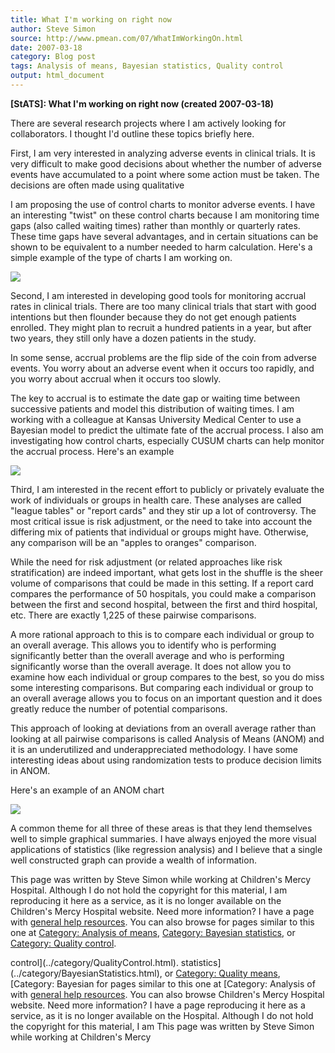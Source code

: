 ```yaml
---
title: What I'm working on right now
author: Steve Simon
source: http://www.pmean.com/07/WhatImWorkingOn.html
date: 2007-03-18
category: Blog post
tags: Analysis of means, Bayesian statistics, Quality control
output: html_document
---
```

**[StATS]: What I'm working on right now (created
2007-03-18)**

There are several research projects where I am actively looking for
collaborators. I thought I'd outline these topics briefly here.

First, I am very interested in analyzing adverse events in clinical
trials. It is very difficult to make good decisions about whether the
number of adverse events have accumulated to a point where some action
must be taken. The decisions are often made using qualitative

I am proposing the use of control charts to monitor adverse events. I
have an interesting "twist" on these control charts because I am
monitoring time gaps (also called waiting times) rather than monthly or
quarterly rates. These time gaps have several advantages, and in certain
situations can be shown to be equivalent to a number needed to harm
calculation. Here's a simple example of the type of charts I am working
on.

![](../../../web/images/07/WhatImWorkingOn01.gif)

Second, I am interested in developing good tools for monitoring accrual
rates in clinical trials. There are too many clinical trials that start
with good intentions but then flounder because they do not get enough
patients enrolled. They might plan to recruit a hundred patients in a
year, but after two years, they still only have a dozen patients in the
study.

In some sense, accrual problems are the flip side of the coin from
adverse events.   You worry about an adverse event when it occurs too
rapidly, and you worry about accrual when it occurs too slowly.

The key to accrual is to estimate the date gap or waiting time between
successive patients and model this distribution of waiting times. I am
working with a colleague at Kansas University Medical Center to use a
Bayesian model to predict the ultimate fate of the accrual process. I
also am investigating how control charts, especially CUSUM charts can
help monitor the accrual process. Here's an example

![](../../../web/images/07/WhatImWorkingOn02.gif)

Third, I am interested in the recent effort to publicly or privately
evaluate the work of individuals or groups in health care. These
analyses are called "league tables" or "report cards" and they stir
up a lot of controversy. The most critical issue is risk adjustment, or
the need to take into account the differing mix of patients that
individual or groups might have. Otherwise, any comparison will be an
"apples to oranges" comparison.

While the need for risk adjustment (or related approaches like risk
stratification) are indeed important, what gets lost in the shuffle is
the sheer volume of comparisons that could be made in this setting. If a
report card compares the performance of 50 hospitals, you could make a
comparison between the first and second hospital, between the first and
third hospital, etc. There are exactly 1,225 of these pairwise
comparisons.

A more rational approach to this is to compare each individual or group
to an overall average. This allows you to identify who is performing
significantly better than the overall average and who is performing
significantly worse than the overall average. It does not allow you to
examine how each individual or group compares to the best, so you do
miss some interesting comparisons. But comparing each individual or
group to an overall average allows you to focus on an important question
and it does greatly reduce the number of potential comparisons.

This approach of looking at deviations from an overall average rather
than looking at all pairwise comparisons is called Analysis of Means
(ANOM) and it is an underutilized and underappreciated methodology. I
have some interesting ideas about using randomization tests to produce
decision limits in ANOM.

Here's an example of an ANOM chart

![](../../../web/images/07/WhatImWorkingOn03.gif)

A common theme for all three of these areas is that they lend themselves
well to simple graphical summaries. I have always enjoyed the more
visual applications of statistics (like regression analysis) and I
believe that a single well constructed graph can provide a wealth of
information.

This page was written by Steve Simon while working at Children's Mercy
Hospital. Although I do not hold the copyright for this material, I am
reproducing it here as a service, as it is no longer available on the
Children's Mercy Hospital website. Need more information? I have a page
with [general help resources](../GeneralHelp.html). You can also browse
for pages similar to this one at [Category: Analysis of
means](../category/AnalysisOfMeans.html), [Category: Bayesian
statistics](../category/BayesianStatistics.html), or [Category: Quality
control](../category/QualityControl.html).
<!---More--->
control](../category/QualityControl.html).
statistics](../category/BayesianStatistics.html), or [Category: Quality
means](../category/AnalysisOfMeans.html), [Category: Bayesian
for pages similar to this one at [Category: Analysis of
with [general help resources](../GeneralHelp.html). You can also browse
Children's Mercy Hospital website. Need more information? I have a page
reproducing it here as a service, as it is no longer available on the
Hospital. Although I do not hold the copyright for this material, I am
This page was written by Steve Simon while working at Children's Mercy

<!---Do not use
**[StATS]: What I'm working on right now (created
This page was written by Steve Simon while working at Children's Mercy
Hospital. Although I do not hold the copyright for this material, I am
reproducing it here as a service, as it is no longer available on the
Children's Mercy Hospital website. Need more information? I have a page
with [general help resources](../GeneralHelp.html). You can also browse
for pages similar to this one at [Category: Analysis of
means](../category/AnalysisOfMeans.html), [Category: Bayesian
statistics](../category/BayesianStatistics.html), or [Category: Quality
control](../category/QualityControl.html).
--->

